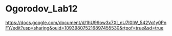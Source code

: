 # Ogorodov_Lab12
https://docs.google.com/document/d/1hU99ow3x7Xl_nU7I0IW_542Vq1y0PnFY/edit?usp=sharing&ouid=109398075216897455530&rtpof=true&sd=true
